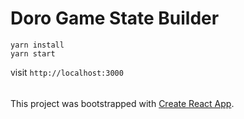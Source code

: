 
# Doro Game State Builder

```
yarn install
yarn start

```

visit `http://localhost:3000`

######

This project was bootstrapped with [Create React App](https://github.com/facebookincubator/create-react-app).

